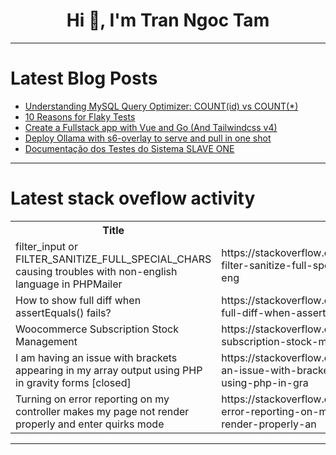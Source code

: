 <h1 align="center">Hi 👋, I'm Tran Ngoc Tam</h1>

---

# Latest Blog Posts 
<!-- BLOG-POST-LIST:START -->
- [Understanding MySQL Query Optimizer: COUNT&lpar;id&rpar; vs COUNT&lpar;*&rpar;](https://dev.to/darkotodoric/understanding-mysql-query-optimizer-countid-vs-count-2ed5)
- [10 Reasons for Flaky Tests](https://dev.to/oyedeletemitope/10-reasons-for-flaky-tests-5a63)
- [Create a Fullstack app with Vue and Go &lpar;And Tailwindcss v4&rpar;](https://dev.to/maxiim3/create-a-fullstack-app-with-vue-and-go-and-tailwindcss-v4-22ai)
- [Deploy Ollama with s6-overlay to serve and pull in one shot](https://dev.to/darnahsan/deploy-ollama-with-s6-overlay-to-serve-and-pull-in-one-shot-31cm)
- [Documentação dos Testes do Sistema SLAVE ONE](https://dev.to/marcela_lage_094e814c6a4e/documentacao-dos-testes-do-sistema-slave-one-2kmb)
<!-- BLOG-POST-LIST:END -->

---

# Latest stack oveflow activity
<table>
  <tr><th>Title</th><th>Link</th></tr>
  <!-- STACKOVERFLOW:START --><tr><td>filter_input or FILTER_SANITIZE_FULL_SPECIAL_CHARS causing troubles with non-english language in PHPMailer</td><td>https://stackoverflow.com/questions/78551234/filter-input-or-filter-sanitize-full-special-chars-causing-troubles-with-non-eng</td></tr><tr><td>How to show full diff when assertEquals&lpar;&rpar; fails?</td><td>https://stackoverflow.com/questions/78551227/how-to-show-full-diff-when-assertequals-fails</td></tr><tr><td>Woocommerce Subscription Stock Management</td><td>https://stackoverflow.com/questions/78551215/woocommerce-subscription-stock-management</td></tr><tr><td>I am having an issue with brackets appearing in my array output using PHP in gravity forms [closed]</td><td>https://stackoverflow.com/questions/78551135/i-am-having-an-issue-with-brackets-appearing-in-my-array-output-using-php-in-gra</td></tr><tr><td>Turning on error reporting on my controller makes my page not render properly and enter quirks mode</td><td>https://stackoverflow.com/questions/78551043/turning-on-error-reporting-on-my-controller-makes-my-page-not-render-properly-an</td></tr><!-- STACKOVERFLOW:END -->
</table>

---


